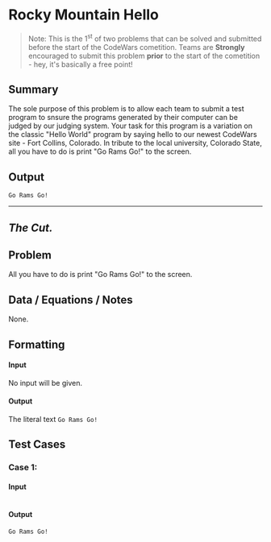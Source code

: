 # Rocky Mountain Hello
>Note: This is the 1<sup>st</sup> of two problems that can be solved and submitted before the start of the CodeWars cometition. Teams are **Strongly** encouraged to submit this problem **prior** to the start of the cometition - hey, it's basically a free point!

## Summary
The sole purpose of this problem is to allow each team to submit a test program to snsure the programs generated by their computer can be judged by our judging system. Your task for this program is a variation on the classic "Hello World" program by saying hello to our newest CodeWars site - Fort Collins, Colorado. In tribute to the local university, Colorado State, all you have to do is print "Go Rams Go!" to the screen.

## Output
```
Go Rams Go!
```

---
***The Cut.***
---

## Problem
All you have to do is print "Go Rams Go!" to the screen.

## Data / Equations / Notes
None.

## Formatting
#### Input
No input will be given.
#### Output
The literal text ```Go Rams Go!```

## Test Cases

### Case 1:
#### Input
```
```
#### Output
```
Go Rams Go!
```

